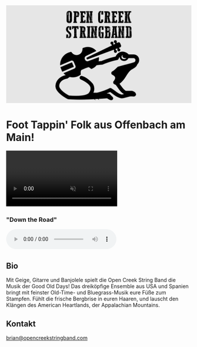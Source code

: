![](assets/img/teaser_wide.png)
# Foot Tappin' Folk aus Offenbach am Main!
<video src="/boilthemcabbage.mp4" autoplay muted loop width="60%"></video>

<h3 class="audiotext">"Down the Road"</h3>
 <audio controls>
     <source src="\jam_session.mp3" type="audio/mpeg">
</audio>

## Bio
Mit Geige, Gitarre und Banjolele spielt die Open Creek String Band die Musik der Good Old Days!
Das dreiköpfige Ensemble aus USA und Spanien bringt mit feinster Old-Time- und Bluegrass-Musik eure Füße zum Stampfen. Fühlt die frische Bergbrise in euren Haaren, und lauscht den Klängen des American Heartlands, der Appalachian Mountains.
## Kontakt
[brian@opencreekstringband.com](mailto:brian@opencreekstringband.com)

